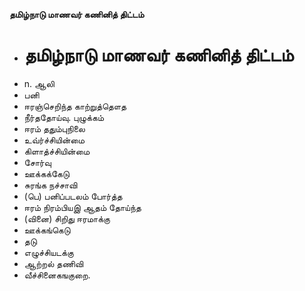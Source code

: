 **தமிழ்நாடு மாணவர் கணினித் திட்டம்**
- # தமிழ்நாடு மாணவர் கணினித் திட்டம்
- n. ஆலி
- பனி
- ஈரஞ்செறிந்த காற்றுத்தௌத
- நீர்ததோய்வு. புழுக்கம்
- ஈரம் ததும்புநிலை
- உவ்ர்ச்சியின்மை
- கிளாத்ச்சியின்மை
- சோர்வு
- ஊக்கக்கேடு
- சுரங்க நச்சாவி
- (பெ) பனிப்படலம் போர்த்த
- ஈரம் நிரம்பியஇ ஆதம் தோய்ந்த
- (வினை) சிறிது ஈரமாக்கு
- ஊக்கங்கெடு
- தடு
- எழுச்சியடக்கு
- ஆற்றல் தணிவி
- வீச்சினைகஙகுறை.

